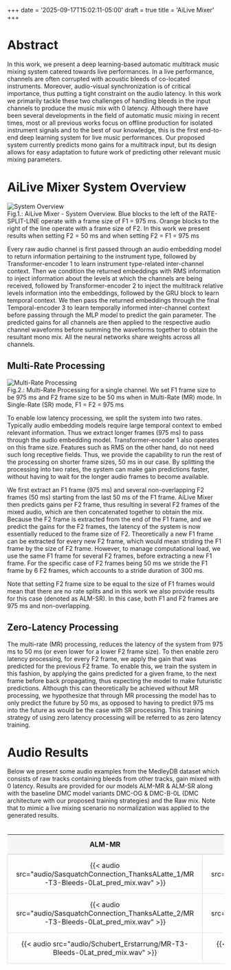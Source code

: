 +++
date = '2025-09-17T15:02:11-05:00'
draft = true
title = 'AiLive Mixer'
+++

# Abstract
In this work, we present a deep learning-based automatic multitrack music mixing system catered towards live performances. In a live performance, channels are often corrupted with acoustic bleeds of co-located instruments. Moreover, audio-visual synchronization is of critical importance, thus putting a tight constraint on the audio latency. In this work we primarily tackle these two challenges of handling bleeds in the input channels to produce the music mix with 0 latency. Although there have been several developments in the field of automatic music mixing in recent times, most or all previous works focus on offline production for isolated instrument signals and to the best of our knowledge, this is the first end-to-end deep learning system for live music performances. Our proposed system currently predicts mono gains for a multitrack input, but its design allows for easy adaptation to future work of predicting other relevant music mixing parameters.

# AiLive Mixer System Overview

<div class="figure-container">
    <img src="/images/AiLiveMixer-ICASSP.png" alt="System Overview">
    <div class="figure-caption">Fig.1.: AiLive Mixer - System Overview. Blue blocks to the left of the RATE-SPLIT-LINE operate with a frame size of F1 = 975 ms. Orange blocks to the right of the line operate with a frame size of F2. In this work we present results when setting F2 = 50 ms and when setting F2 = F1 = 975 ms</div>
</div>

Every raw audio channel is first passed through an audio embedding model to return information pertaining to the instrument type, followed by Transformer-encoder 1 to learn instrument type-related inter-channel context. Then we condition the returned embeddings with RMS information to inject information about the levels at which the channels are being received, followed by Transformer-encoder 2 to inject the multitrack relative levels information into the embeddings, followed by the GRU block to learn temporal context. We then pass the returned embeddings through the final Temporal-encoder 3 to learn temporally informed inter-channel context before passing through the MLP model to predict the gain parameter. The predicted gains for all channels are then applied to the respective audio channel waveforms before summing the waveforms together to obtain the resultant mono mix. All the neural networks share weights across all channels.

## Multi-Rate Processing

<div class="figure-container">
    <img src="/images/Multi-RateProcessing.png" alt="Multi-Rate Processing">
    <div class="figure-caption">Fig.2.: Multi-Rate Processing for a single channel. We set F1 frame size to be 975 ms and F2 frame size to be 50 ms when in Multi-Rate (MR) mode. In Single-Rate (SR) mode, F1 = F2 = 975 ms</div>
</div>

To enable low latency processing, we split the system into two rates. Typically audio embedding models require large temporal context to embed relevant information. Thus we extract longer frames (975 ms) to pass through the audio embedding model. Transformer-encoder 1 also operates on this frame size. Features such as RMS on the other hand, do not need such long receptive fields. Thus, we provide the capability to run the rest of the processing on shorter frame sizes, 50 ms in our case. By splitting the processing into two rates, the system can make gain predictions faster, without having to wait for the longer audio frames to become available.

We first extract an F1 frame (975 ms) and several non-overlapping F2 frames (50 ms) starting from the last 50 ms of the F1 frame. AiLive Mixer then predicts gains per F2 frame, thus resulting in several F2 frames of the mixed audio, which are then concatenated together to obtain the mix. Because the F2 frame is extracted from the end of the F1 frame, and we predict the gains for the F2 frames, the latency of the system is now essentially reduced to the frame size of F2. Theoretically a new F1 frame can be extracted for every new F2 frame, which would mean striding the F1 frame by the size of F2 frame. However, to manage computational load, we use the same F1 frame for several F2 frames, before extracting a new F1 frame. For the specific case of F2 frames being 50 ms we stride the F1 frame by 6 F2 frames, which accounts to a stride duration of 300 ms.

Note that setting F2 frame size to be equal to the size of F1 frames would mean that there are no rate splits and in this work we also provide results for this case (denoted as ALM-SR). In this case, both F1 and F2 frames are 975 ms and non-overlapping.

## Zero-Latency Processing

The multi-rate (MR) processing, reduces the latency of the system from 975 ms to 50 ms (or even lower for a lower F2 frame size). To then enable zero latency processing, for every F2 frame, we apply the gain that was predicted for the previous F2 frame. To enable this, we train the system in this fashion, by applying the gains predicted for a given frame, to the next frame before back propagating, thus expecting the model to make futuristic predictions. Although this can theoretically be achieved without MR processing, we hypothesize that through MR processing the model has to only predict the future by 50 ms, as opposed to having to predict 975 ms into the future as would be the case with SR processing. This training strategy of using zero latency processing will be referred to as zero latency training.

# Audio Results

Below we present some audio examples from the MedleyDB dataset which consists of raw tracks containing bleeds from other tracks, gain mixed with 0 latency. Results are provided for our models ALM-MR & ALM-SR along with the baseline DMC model variants DMC-OG & DMC-B-0L (DMC architecture with our proposed training strategies) and the Raw mix. Note that to mimic a live mixing scenario no normalization was applied to the generated results.

<style>
.audio-table-container {
    width: 100%;
    overflow-x: auto;
    margin: 20px 0;
}

.audio-table {
    width: 100%;
    border-collapse: collapse;
    table-layout: fixed;
}

.audio-table th {
    background-color: #f5f5f5;
    padding: 12px;
    text-align: center;
    font-weight: bold;
    border-bottom: 2px solid #ddd;
}

.audio-table td {
    padding: 15px;
    text-align: center;
    border: 1px solid #ddd;
    vertical-align: middle;
}

.audio-table audio {
    width: 100%;
    max-width: 200px;
}

/* Make the table more responsive */
@media screen and (max-width: 1200px) {
    .audio-table {
        display: block;
        width: 100%;
    }
   
    .audio-table th,
    .audio-table td {
        min-width: 200px; /* Ensures audio players don't get too squeezed */
    }
}
</style>

<div class="audio-table-container">
    <table class="audio-table">
        <thead>
            <tr>
                <th>ALM-MR</th>
                <th>ALM-SR</th>
                <th>DMC-B-0L</th>
                <th>DMC-OG</th>
                <th>RAW</th>
            </tr>
        </thead>
        <tbody>
            <tr>
                <td>{{< audio src="audio/SasquatchConnection_ThanksALatte_1/MR-T3-Bleeds-0Lat_pred_mix.wav" >}}</td>
                <td>{{< audio src="audio/SasquatchConnection_ThanksALatte_1/SR-T3-Bleeds-0Lat_pred_mix.wav" >}}</td>
                <td>{{< audio src="audio/SasquatchConnection_ThanksALatte_1/dolby_bleeds_0lat_pred_mix.wav" >}}</td>
                <td>{{< audio src="audio/SasquatchConnection_ThanksALatte_1/dolby_pred_mix.wav" >}}</td>
                <td>{{< audio src="audio/SasquatchConnection_ThanksALatte_1/raw_mix.wav" >}}</td>
            </tr>
            <tr>
                <td>{{< audio src="audio/SasquatchConnection_ThanksALatte_2/MR-T3-Bleeds-0Lat_pred_mix.wav" >}}</td>
                <td>{{< audio src="audio/SasquatchConnection_ThanksALatte_2/SR-T3-Bleeds-0Lat_pred_mix.wav" >}}</td>
                <td>{{< audio src="audio/SasquatchConnection_ThanksALatte_2/dolby_bleeds_0lat_pred_mix.wav" >}}</td>
                <td>{{< audio src="audio/SasquatchConnection_ThanksALatte_2/dolby_pred_mix.wav" >}}</td>
                <td>{{< audio src="audio/SasquatchConnection_ThanksALatte_2/raw_mix.wav" >}}</td>
            </tr>
            <tr>
                <td>{{< audio src="audio/Schubert_Erstarrung/MR-T3-Bleeds-0Lat_pred_mix.wav" >}}</td>
                <td>{{< audio src="audio/Schubert_Erstarrung/SR-T3-Bleeds-0Lat_pred_mix.wav" >}}</td>
                <td>{{< audio src="audio/Schubert_Erstarrung/dolby_bleeds_0lat_pred_mix.wav" >}}</td>
                <td>{{< audio src="audio/Schubert_Erstarrung/dolby_pred_mix.wav" >}}</td>
                <td>{{< audio src="audio/Schubert_Erstarrung/raw_mix.wav" >}}</td>
            </tr>
            <!-- Your other rows remain the same -->
        </tbody>
    </table>
</div>